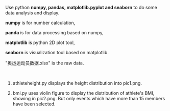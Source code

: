 Use python **numpy, pandas, matplotlib.pyplot and seaborn** to do some data analysis and display.

**numpy** is for number calculation,

**panda** is for data processing based on numpy,

**matplotlib** is python 2D plot tool,

**seaborn** is visualization tool based on matplotlib.


"奥运运动员数据.xlsx" is the raw data.

<br>

1. athleteheight.py displays the height distribution into pic1.png. 

2. bmi.py uses violin figure to display the distribution of athlete's BMI, showing in pic2.png. But only events which have more than 15 members have been selected.
